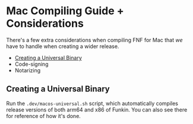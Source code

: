 # Mac Compiling Guide + Considerations

There's a few extra considerations when compiling FNF for Mac that *we* have to handle when creating a wider release.
- [Creating a Universal Binary](#creating-a-universal-binary)
- Code-signing
- Notarizing

## Creating a Universal Binary

Run the `.dev/macos-universal.sh` script, which automatically compiles release versions of both arm64 and x86 of Funkin. You can also see there for reference of how it's done.
